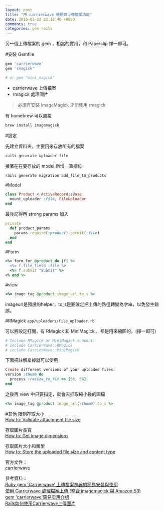 ```yaml
---
layout: post
title: "用 carrierwave 輕鬆做上傳檔案功能"
date: 2016-01-22 22:12:46 +0800
comments: true
categories: gem rails
---
```


另一個上傳檔案的 gem ，相當的實用，和 Paperclip 擇一即可。
<!-- more -->

#安裝
Gemfile

```ruby
gem 'carrierwave'
gem 'rmagick'

# or gem "mini_magick"
```

* carrierwave 上傳檔案
* rmagick 處理圖片

>必須有安裝 ImageMagick 才能使用 rmagick  

有 homebrew 可以直接

```ruby
brew install imagemagick
```

#設定

先建立資料夾，主要用來存放所有的檔案 
 
```ruby
rails generate uploader file
```

接著在在要存放的 model 新增一筆欄位

```ruby
rails generate migration add_file_to_products
```

#Model

```ruby
class Product < ActiveRecord::Base
  mount_uploader :file, FileUploader
end
```

最後記得再 strong params 加入

```ruby
private
  def product_params
    params.require(:product).permit(:file)
  end
end
```

#Form

```ruby
<%= form_for @product do |f| %>
  <%= f.file_field :file %>
  <%= f.submit "Submit" %>
<% end %>
```

#view

```ruby
<%= image_tag @product.image_url.to_s %>
```
imageurl是預設的helper，to_s是要確定把上傳的路徑轉變為字串，以免發生錯誤。


#RMagick
`app/uploaders/file_uploader.rb`

可以將設定打開，有 RMagick 和 MiniMagick ，都是用來縮圖的。(擇一即可)

```ruby
# Include RMagick or MiniMagick support:
# include CarrierWave::RMagick
# include CarrierWave::MiniMagick
```

下面把註解拿掉就可以使用

```ruby
Create different versions of your uploaded files:
version :thumb do
  process :resize_to_fit => [50, 50]
end
```

之後再 view 中只要指定，就會去抓取縮小後的圖檔

```ruby
<%= image_tag @product.image_url(:thumb).to_s %>
```

#其他
限制存取大小  
[How to: Validate attachment file size](https://github.com/carrierwaveuploader/carrierwave/wiki/How-to:-Validate-attachment-file-size)

存取圖片長寬  
[How to: Get image dimensions](https://github.com/carrierwaveuploader/carrierwave/wiki/How-to:-Get-image-dimensions)

存取圖片大小和類型  
[How to: Store the uploaded file size and content type](https://github.com/carrierwaveuploader/carrierwave/wiki/How-to:-Store-the-uploaded-file-size-and-content-type)

官方文件：  
[carrierwave](https://github.com/carrierwaveuploader/carrierwave)

參考資料：  
[Ruby gem 'Carrierwave' 上傳檔案神器的簡易安裝與使用](http://motion-express.com/blog/20140708-ruby-gem-carrierwave)  
[使用 Carrierwave 處理檔案上傳 (整合 imagemagick 與 Amazon S3)](http://rubyist.marsz.tw/blog/2012-01-10/carrierwave-guides-with-amazon-s3-and-imagemagick-integration/)   
[gem 'carrierwave'简易实用介绍](https://ruby-china.org/topics/4992)  
[Rails如何使用Carrierwave上傳圖片](http://springok-blog.logdown.com/posts/2015/10/21/railsgem-how-to-use-carrierwave-upload-pictures)